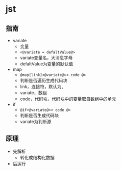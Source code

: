 # jst

##  指南
* variate
    * 变量
    * `<@variate = defaltValue@>`
    * variate变量名，大消息字母
    * defaltValue为变量的默认值
* map
    * `@map[link]<@variate@>< code @>`
    * 判断是否遍历生成代码块
    * link，连接符，默认为`,`
    * variate，数组
    * code，代码块，代码块中的变量取自数组中的单元
* if
    * `@if<@variate@>< code @>`
    * 判断是否生成代码块
    * variate为判断源

## 原理

* 先解析
    * 转化成结构化数据
* 后运行
